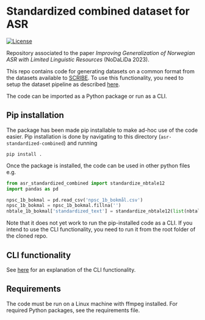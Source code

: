 # Standardized combined dataset for ASR

[![License](https://img.shields.io/badge/License-Apache%202.0-blue.svg)](https://opensource.org/licenses/Apache-2.0)

Repository associated to the paper *Improving Generalization of Norwegian ASR with Limited Linguistic Resources* (NoDaLiDa 2023).

This repo contains code for generating datasets on a common format from the datasets available to [SCRIBE](https://scribe-project.github.io/).
To use this functionality, you need to setup the dataset pipeline as described
[here](https://github.com/scribe-project/asr-standardized-combined/blob/main/dataset_pipeline_setup.md).

The code can be imported as a Python package or run as a CLI.

## Pip installation 

The package has been made pip installable to make ad-hoc use of the code easier. 
Pip installation is done by navigating to this directory (`asr-standardized-combined`) and running

```
pip install .
```

Once the package is installed, the code can be used in other python files e.g.

```python
from asr_standardized_combined import standardize_nbtale12
import pandas as pd

npsc_1b_bokmal = pd.read_csv('npsc_1b_bokmål.csv')
npsc_1b_bokmal = npsc_1b_bokmal.fillna('')
nbtale_1b_bokmal['standardized_text'] = standardize_nbtale12(list(nbtale_1b_bokmal['sentence_text_raw']), remove_empty=False)
```
Note that it does not yet work to run the pip-installed code as a CLI. If you intend to use the CLI functionality,
you need to run it from the root folder of the cloned repo.

## CLI functionality

See [here](https://github.com/scribe-project/asr-standardized-combined/blob/main/dataset_pipeline_setup.md#standardize-the-transcriptions)
for an explanation of the CLI functionality.

## Requirements
The code must be run on a Linux machine with ffmpeg installed. For required Python packages, see the requirements file.
